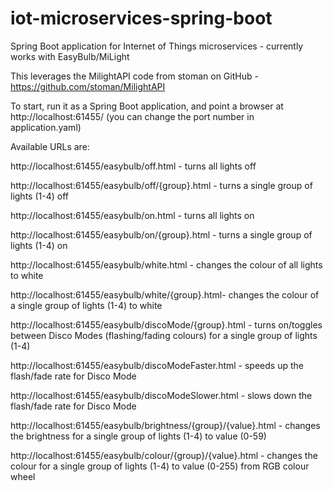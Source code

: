 # iot-microservices-spring-boot
Spring Boot application for Internet of Things microservices - currently works with EasyBulb/MiLight

This leverages the MilightAPI code from stoman on GitHub - https://github.com/stoman/MilightAPI

To start, run it as a Spring Boot application, and point a browser at http://localhost:61455/ (you can change the port number in application.yaml)

Available URLs are:

http://localhost:61455/easybulb/off.html - turns all lights off

http://localhost:61455/easybulb/off/{group}.html - turns a single group of lights (1-4) off

http://localhost:61455/easybulb/on.html - turns all lights on

http://localhost:61455/easybulb/on/{group}.html - turns a single group of lights (1-4) on

http://localhost:61455/easybulb/white.html - changes the colour of all lights to white

http://localhost:61455/easybulb/white/{group}.html- changes the colour of a single group of lights (1-4) to white

http://localhost:61455/easybulb/discoMode/{group}.html - turns on/toggles between Disco Modes (flashing/fading colours) for a single group of lights (1-4)

http://localhost:61455/easybulb/discoModeFaster.html - speeds up the flash/fade rate for Disco Mode

http://localhost:61455/easybulb/discoModeSlower.html - slows down the flash/fade rate for Disco Mode

http://localhost:61455/easybulb/brightness/{group}/{value}.html - changes the brightness for a single group of lights (1-4) to value (0-59)

http://localhost:61455/easybulb/colour/{group}/{value}.html - changes the colour for a single group of lights (1-4) to value (0-255) from RGB colour wheel
